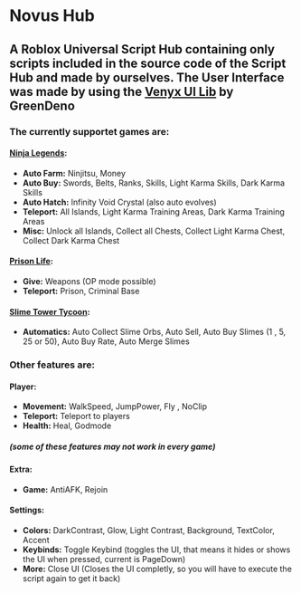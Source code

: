 # Novus Hub
## A Roblox Universal Script Hub containing only scripts included in the source code of the Script Hub and made by ourselves. The User Interface was made by using the [**Venyx UI Lib**](https://github.com/GreenDeno/Venyx-UI-Library) by GreenDeno

### The currently supportet games are:

#### [Ninja Legends](https://web.roblox.com/games/3956818381/Ninja-Legends):

- **Auto Farm:** Ninjitsu, Money
- **Auto Buy:** Swords, Belts, Ranks, Skills, Light Karma Skills, Dark Karma Skills
- **Auto Hatch:** Infinity Void Crystal (also auto evolves)
- **Teleport:** All Islands, Light Karma Training Areas, Dark Karma Training Areas
- **Misc:** Unlock all Islands, Collect all Chests, Collect Light Karma Chest, Collect Dark Karma Chest

#### [Prison Life](https://web.roblox.com/games/155615604/Prison-Life-Cars-fixed):

- **Give:** Weapons (OP mode possible)
- **Teleport:** Prison, Criminal Base

#### [Slime Tower Tycoon](https://web.roblox.com/games/10675066724/Slime-Tower-Tycoon-NEW):

- **Automatics:** Auto Collect Slime Orbs, Auto Sell, Auto Buy Slimes (1 , 5, 25 or 50), Auto Buy Rate, Auto Merge Slimes

### Other features are:

#### Player:

- **Movement:** WalkSpeed, JumpPower, Fly , NoClip
- **Teleport:** Teleport to players
- **Health:** Heal, Godmode
##### (some of these features may not work in every game)

#### Extra:

- **Game:** AntiAFK, Rejoin

#### Settings:

- **Colors:** DarkContrast, Glow, Light Contrast, Background, TextColor, Accent
- **Keybinds:** Toggle Keybind (toggles the UI, that means it hides or shows the UI when pressed, current is PageDown)
- **More:** Close UI (Closes the UI completly, so you will have to execute the script again to get it back)


